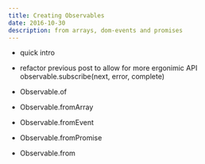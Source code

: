 ```yaml
---
title: Creating Observables
date: 2016-10-30
description: from arrays, dom-events and promises
---
```


- quick intro
- refactor previous post to allow for more ergonimic API observable.subscribe(next, error, complete)

- Observable.of
- Observable.fromArray
- Observable.fromEvent
- Observable.fromPromise
- Observable.from
